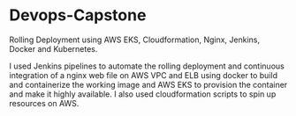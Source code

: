 # Devops-Capstone
Rolling Deployment using AWS EKS, Cloudformation, Nginx, Jenkins, Docker and Kubernetes. 

I used Jenkins pipelines to automate the rolling deployment and continuous integration of a nginx web file on AWS VPC and ELB using 
docker to build and containerize the working image and AWS EKS to provision the container and make it highly available. I also
used cloudformation scripts to spin up resources on AWS. 
